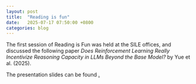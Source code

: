 ```yaml
---
layout: post
title:  "Reading is fun"
date:   2025-07-17 07:50:00 +0800
categories: blog
---
```


<!--more-->
The first session of Reading is Fun was held at the SILE offices, and discussed the following paper *Does Reinforcement Learning Really Incentivize Reasoning Capacity in LLMs Beyond the Base Model?* by Yue et al. (2025).

The presentation slides can be found <a href="{{ site.url }}/_upload/250717-rif.pdf" title="here">.